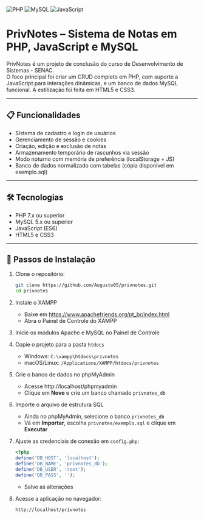 ![PHP](https://img.shields.io/badge/PHP-7.x-blue) ![MySQL](https://img.shields.io/badge/MySQL-5.x-blue) ![JavaScript](https://img.shields.io/badge/JavaScript-ES6-yellow)

# PrivNotes – Sistema de Notas em PHP, JavaScript e MySQL

PrivNotes é um projeto de conclusão do curso de Desenvolvimento de Sistemas - SENAC.  
O foco principal foi criar um CRUD completo em PHP, com suporte a JavaScript para interações dinâmicas, e um banco de dados MySQL funcional. A estilização foi feita em HTML5 e CSS3.

---

## 📋 Funcionalidades

- Sistema de cadastro e login de usuários  
- Gerenciamento de sessão e cookies  
- Criação, edição e exclusão de notas  
- Armazenamento temporário de rascunhos via sessão  
- Modo noturno com memória de preferência (localStorage + JS)  
- Banco de dados normalizado com tabelas (cópia disponível em exemplo.sql)

---

## 🛠 Tecnologias

- PHP 7.x ou superior  
- MySQL 5.x ou superior  
- JavaScript (ES6)  
- HTML5 e CSS3

---

## 🚀 Passos de Instalação

1. Clone o repositório:  
   ```bash
   git clone https://github.com/Augusto05/privnotes.git
   cd privnotes
   ```

2. Instale o XAMPP  
   - Baixe em https://www.apachefriends.org/pt_br/index.html  
   - Abra o Painel de Controle do XAMPP

3. Inicie os módulos Apache e MySQL no Painel de Controle

4. Copie o projeto para a pasta `htdocs`  
   - Windows: `C:\xampp\htdocs\privnotes`  
   - macOS/Linux: `/Applications/XAMPP/htdocs/privnotes`

5. Crie o banco de dados no phpMyAdmin  
   - Acesse http://localhost/phpmyadmin  
   - Clique em **Novo** e crie um banco chamado `privnotes_db`

6. Importe o arquivo de estrutura SQL  
   - Ainda no phpMyAdmin, selecione o banco `privnotes_db`  
   - Vá em **Importar**, escolha `privnotes/exemplo.sql` e clique em **Executar**

7. Ajuste as credenciais de conexão em `config.php`:  
   ```php
   <?php
   define('DB_HOST', 'localhost');
   define('DB_NAME', 'privnotes_db');
   define('DB_USER', 'root');
   define('DB_PASS', '');
   ```
   - Salve as alterações

8. Acesse a aplicação no navegador:  
   ```
   http://localhost/privnotes
   ```

